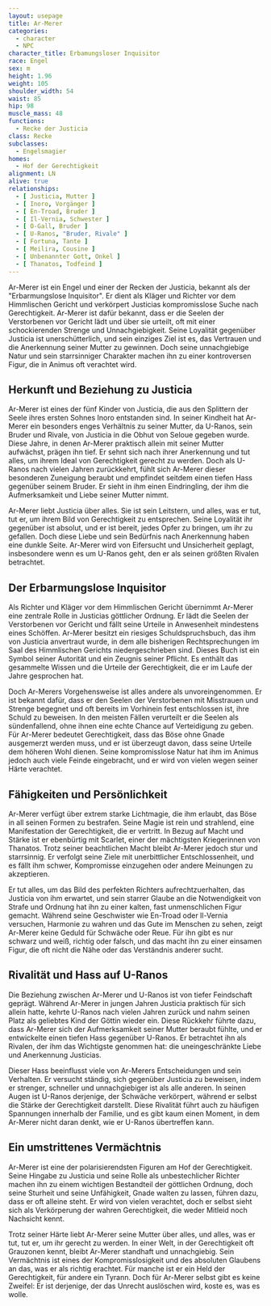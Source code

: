 ```yaml
---
layout: usepage
title: Ar-Merer
categories:
  - character
  - NPC
character_title: Erbamungsloser Inquisitor
race: Engel
sex: m
height: 1.96
weight: 105
shoulder_width: 54
waist: 85
hip: 98
muscle_mass: 48
functions:
  - Recke der Justicia
class: Recke
subclasses:
  - Engelsmagier
homes:
  - Hof der Gerechtigkeit
alignment: LN
alive: true
relationships:
  - [ Justicia, Mutter ]
  - [ Inoro, Vorgänger ]
  - [ En-Troad, Bruder ]
  - [ Il-Vernia, Schwester ]
  - [ O-Gall, Bruder ]
  - [ U-Ranos, "Bruder, Rivale" ]
  - [ Fortuna, Tante ]
  - [ Meilira, Cousine ]
  - [ Unbenannter Gott, Onkel ]
  - [ Thanatos, Todfeind ]
---
```


Ar-Merer ist ein Engel und einer der Recken der Justicia, bekannt als der "Erbarmungslose Inquisitor". Er dient als
Kläger und Richter vor dem Himmlischen Gericht und verkörpert Justicias kompromisslose Suche nach Gerechtigkeit.
Ar-Merer ist dafür bekannt, dass er die Seelen der Verstorbenen vor Gericht lädt und über sie urteilt, oft mit einer
schockierenden Strenge und Unnachgiebigkeit. Seine Loyalität gegenüber Justicia ist unerschütterlich, und sein einziges
Ziel ist es, das Vertrauen und die Anerkennung seiner Mutter zu gewinnen. Doch seine unnachgiebige Natur und sein
starrsinniger Charakter machen ihn zu einer kontroversen Figur, die in Animus oft verachtet wird.

<!--more-->

## Herkunft und Beziehung zu Justicia

Ar-Merer ist eines der fünf Kinder von Justicia, die aus den Splittern der Seele ihres ersten Sohnes Inoro entstanden
sind. In seiner Kindheit hat Ar-Merer ein besonders enges Verhältnis zu seiner Mutter, da U-Ranos, sein Bruder und
Rivale, von Justicia in die Obhut von Seloue gegeben wurde. Diese Jahre, in denen Ar-Merer praktisch allein mit seiner
Mutter aufwächst, prägen ihn tief. Er sehnt sich nach ihrer Anerkennung und tut alles, um ihrem Ideal von Gerechtigkeit
gerecht zu werden. Doch als U-Ranos nach vielen Jahren zurückkehrt, fühlt sich Ar-Merer dieser besonderen Zuneigung
beraubt und empfindet seitdem einen tiefen Hass gegenüber seinem Bruder. Er sieht in ihm einen Eindringling, der ihm die
Aufmerksamkeit und Liebe seiner Mutter nimmt.

Ar-Merer liebt Justicia über alles. Sie ist sein Leitstern, und alles, was er tut, tut er, um ihrem Bild von
Gerechtigkeit zu entsprechen. Seine Loyalität ihr gegenüber ist absolut, und er ist bereit, jedes Opfer zu bringen, um
ihr zu gefallen. Doch diese Liebe und sein Bedürfnis nach Anerkennung haben eine dunkle Seite. Ar-Merer wird von
Eifersucht und Unsicherheit geplagt, insbesondere wenn es um U-Ranos geht, den er als seinen größten Rivalen betrachtet.

## Der Erbarmungslose Inquisitor

Als Richter und Kläger vor dem Himmlischen Gericht übernimmt Ar-Merer eine zentrale Rolle in Justicias göttlicher
Ordnung. Er lädt die Seelen der Verstorbenen vor Gericht und fällt seine Urteile in Anwesenheit mindestens eines
Schöffen. Ar-Merer besitzt ein riesiges Schuldspruchsbuch, das ihm von Justicia anvertraut wurde, in dem alle bisherigen
Rechtsprechungen im Saal des Himmlischen Gerichts niedergeschrieben sind. Dieses Buch ist ein Symbol seiner Autorität
und ein Zeugnis seiner Pflicht. Es enthält das gesammelte Wissen und die Urteile der Gerechtigkeit, die er im Laufe der
Jahre gesprochen hat.

Doch Ar-Merers Vorgehensweise ist alles andere als unvoreingenommen. Er ist bekannt dafür, dass er den Seelen der
Verstorbenen mit Misstrauen und Strenge begegnet und oft bereits im Vorhinein fest entschlossen ist, ihre Schuld zu
beweisen. In den meisten Fällen verurteilt er die Seelen als sündenfallend, ohne ihnen eine echte Chance auf
Verteidigung zu geben. Für Ar-Merer bedeutet Gerechtigkeit, dass das Böse ohne Gnade ausgemerzt werden muss, und er ist
überzeugt davon, dass seine Urteile dem höheren Wohl dienen. Seine kompromisslose Natur hat ihm im Animus jedoch auch
viele Feinde eingebracht, und er wird von vielen wegen seiner Härte verachtet.

## Fähigkeiten und Persönlichkeit

Ar-Merer verfügt über extrem starke Lichtmagie, die ihm erlaubt, das Böse in all seinen Formen zu bestrafen. Seine Magie
ist rein und strahlend, eine Manifestation der Gerechtigkeit, die er vertritt. In Bezug auf Macht und Stärke ist er
ebenbürtig mit Scarlet, einer der mächtigsten Kriegerinnen von Thanatos. Trotz seiner beachtlichen Macht bleibt Ar-Merer
jedoch stur und starrsinnig. Er verfolgt seine Ziele mit unerbittlicher Entschlossenheit, und es fällt ihm schwer,
Kompromisse einzugehen oder andere Meinungen zu akzeptieren.

Er tut alles, um das Bild des perfekten Richters aufrechtzuerhalten, das Justicia von ihm erwartet, und sein starrer
Glaube an die Notwendigkeit von Strafe und Ordnung hat ihn zu einer kalten, fast unmenschlichen Figur gemacht. Während
seine Geschwister wie En-Troad oder Il-Vernia versuchen, Harmonie zu wahren und das Gute im Menschen zu sehen, zeigt
Ar-Merer keine Geduld für Schwäche oder Reue. Für ihn gibt es nur schwarz und weiß, richtig oder falsch, und das macht
ihn zu einer einsamen Figur, die oft nicht die Nähe oder das Verständnis anderer sucht.

## Rivalität und Hass auf U-Ranos

Die Beziehung zwischen Ar-Merer und U-Ranos ist von tiefer Feindschaft geprägt. Während Ar-Merer in jungen Jahren
Justicia praktisch für sich allein hatte, kehrte U-Ranos nach vielen Jahren zurück und nahm seinen Platz als geliebtes
Kind der Göttin wieder ein. Diese Rückkehr führte dazu, dass Ar-Merer sich der Aufmerksamkeit seiner Mutter beraubt
fühlte, und er entwickelte einen tiefen Hass gegenüber U-Ranos. Er betrachtet ihn als Rivalen, der ihm das Wichtigste
genommen hat: die uneingeschränkte Liebe und Anerkennung Justicias.

Dieser Hass beeinflusst viele von Ar-Merers Entscheidungen und sein Verhalten. Er versucht ständig, sich gegenüber
Justicia zu beweisen, indem er strenger, schneller und unnachgiebiger ist als alle anderen. In seinen Augen ist U-Ranos
derjenige, der Schwäche verkörpert, während er selbst die Stärke der Gerechtigkeit darstellt. Diese Rivalität führt auch
zu häufigen Spannungen innerhalb der Familie, und es gibt kaum einen Moment, in dem Ar-Merer nicht daran denkt, wie er
U-Ranos übertreffen kann.

## Ein umstrittenes Vermächtnis

Ar-Merer ist eine der polarisierendsten Figuren am Hof der Gerechtigkeit. Seine Hingabe zu Justicia und seine Rolle als
unbestechlicher Richter machen ihn zu einem wichtigen Bestandteil der göttlichen Ordnung, doch seine Sturheit und seine
Unfähigkeit, Gnade walten zu lassen, führen dazu, dass er oft alleine steht. Er wird von vielen verachtet, doch er
selbst sieht sich als Verkörperung der wahren Gerechtigkeit, die weder Mitleid noch Nachsicht kennt.

Trotz seiner Härte liebt Ar-Merer seine Mutter über alles, und alles, was er tut, tut er, um ihr gerecht zu werden. In
einer Welt, in der Gerechtigkeit oft Grauzonen kennt, bleibt Ar-Merer standhaft und unnachgiebig. Sein Vermächtnis ist
eines der Kompromisslosigkeit und des absoluten Glaubens an das, was er als richtig erachtet. Für manche ist er ein Held
der Gerechtigkeit, für andere ein Tyrann. Doch für Ar-Merer selbst gibt es keine Zweifel: Er ist derjenige, der das
Unrecht auslöschen wird, koste es, was es wolle.